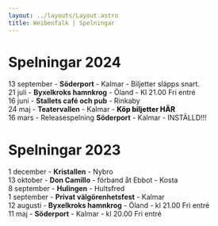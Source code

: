 ```yaml
---
layout: ../layouts/Layout.astro
title: Weibenfalk | Spelningar
---
```

# Spelningar 2024

13 september - **Söderport** - Kalmar - Biljetter släpps snart.  
21 juli - **Byxelkroks hamnkrog** - Öland - Kl 21.00 Fri entré  
16 juni - **Stallets café och pub** - Rinkaby  
24 maj - **Teatervallen** - Kalmar - [Köp biljetter HÄR](https://nortic.se/ticket/show/235320)  
16 mars - Releasespelning **Söderport** - Kalmar - INSTÄLLD!!!

# Spelningar 2023

1 december - **Kristallen** - Nybro  
13 oktober - **Don Camillo** - förband åt Ebbot - Kosta  
8 september - **Hulingen** - Hultsfred   
1 september - **Privat välgörenhetsfest** - Kalmar  
12 augusti - **Byxelkroks hamnkrog** - Öland - kl 21.00 Fri entré   
11 maj - **Söderport** - Kalmar - kl 20.00 Fri entré   

 
 


<style>
  a {
    text-decoration: none;
    font-weight: 800;
    color: var(--color-text-light);  
  }

  p {
    margin: 5px 0;
  }
  html.dark a {
    color: var(--color-text-dark);
  }
</style>
